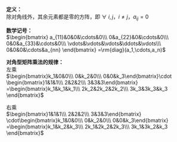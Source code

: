**定义：**  
除对角线外，其余元素都是零的方阵，即 $\forall\ i,j，  
i\neq j，a_{ij}=0$  
  
**数学记号：**  
 $\begin{bmatrix}  
a_{11}&0&0&\cdots&0\\\  
0&a_{22}&0&\cdots&0\\\  
0&0&a_{33}&\cdots&0\\\  
\vdots&\vdots&\vdots&\ddots&\vdots\\\  
0&0&0&\cdots&a_{nn}  
\end{bmatrix}  
=\rm{diag}(a_1,\cdots,a_n)$  
  
**对角型矩阵乘法的规律：**  
左乘  
 $\begin{bmatrix}k_1&0&0\\\ 0&k_2&0\\\ 0&0&k_3\end{bmatrix}\cdot  
\begin{bmatrix}1&1&1\\\ 2&2&2\\\ 3&3&3\end{bmatrix}  
=\begin{bmatrix}k_1&k_1&k_1\\\  
2k_2&2k_2&2k_2\\\ 3k_3&3k_3&k_3  
\end{bmatrix}$  
  
右乘  
 $\begin{bmatrix}1&1&1\\\ 2&2&2\\\ 3&3&3\end{bmatrix}  
\cdot\begin{bmatrix}k_1&0&0\\\ 0&k_2&0\\\ 0&0&k_3\end{bmatrix}  
=\begin{bmatrix}k_1&k_2&k_3\\\  
2k_1&2k_2&2k_3\\\ 3k_1&3k_2&k_3  
\end{bmatrix}$  

